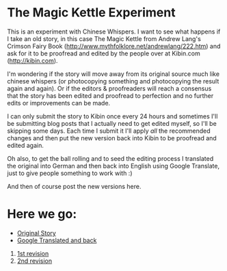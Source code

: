 The Magic Kettle Experiment
===========================

This is an experiment with Chinese Whispers. I want to see what happens if I take an old story, in this case The Magic Kettle from Andrew Lang's Crimson Fairy Book (http://www.mythfolklore.net/andrewlang/222.htm) and ask for it to be proofread and edited by the people over at Kibin.com (http://kibin.com).

I'm wondering if the story will move away from its original source much like chinese whispers (or photocopying something and photocopying the result again and again). Or if the editors & proofreaders will reach a consensus that the story has been edited and proofread to perfection and no further edits or improvements can be made.

I can only submit the story to Kibin once every 24 hours and sometimes I'll be submitting blog posts that I actually need to get edited myself, so I'll be skipping some days. Each time I submit it I'll apply *all* the recommended changes and then put the new version back into Kibin to be proofread and edited again.

Oh also, to get the ball rolling and to seed the editing process I translated the original into German and then back into English using Google Translate, just to give people something to work with :)

And then of course post the new versions here.

Here we go:
===========

* [Original Story](https://raw.github.com/revdancatt/CAT430-the-magic-kettle-kibin-experiment/c385ffa1dce531e6dc84b8dc5d02b1749b02ebd1/TheMagicKettle.txt)
* [Google Translated and back](https://raw.github.com/revdancatt/CAT430-the-magic-kettle-kibin-experiment/b9f2e628756c2736a716687a9af614a3a3611df5/TheMagicKettle.txt)
1. [1st revision](https://raw.github.com/revdancatt/CAT430-the-magic-kettle-kibin-experiment/33ee506e274d4f817ae9f592a11ab7036e7f3669/TheMagicKettle.txt)
2. [2nd revision](https://raw.github.com/revdancatt/CAT430-the-magic-kettle-kibin-experiment/d4f8c4f8b86f82888a63508e7969bbd0fd13e0a8/TheMagicKettle.txt)
